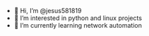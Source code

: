 - 👋 Hi, I’m @jesus581819
- 👀 I’m interested in python and linux projects
- 🌱 I’m currently learning network automation


<!---
jesus581819/jesus581819 is a ✨ special ✨ repository because its `README.md` (this file) appears on your GitHub profile.
You can click the Preview link to take a look at your changes.
--->
